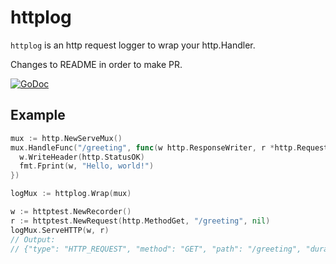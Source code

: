 # httplog
`httplog` is an http request logger to wrap your http.Handler.

Changes to README in order to make PR.

[![GoDoc](https://godoc.org/github.com/crhntr/httplog?status.svg)](https://godoc.org/github.com/crhntr/httplog)

## Example
```go
mux := http.NewServeMux()
mux.HandleFunc("/greeting", func(w http.ResponseWriter, r *http.Request) {
  w.WriteHeader(http.StatusOK)
  fmt.Fprint(w, "Hello, world!")
})

logMux := httplog.Wrap(mux)

w := httptest.NewRecorder()
r := httptest.NewRequest(http.MethodGet, "/greeting", nil)
logMux.ServeHTTP(w, r)
// Output:
// {"type": "HTTP_REQUEST", "method": "GET", "path": "/greeting", "duration": "48.572µs", "status": 200}
```
